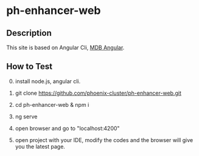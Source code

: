 # ph-enhancer-web


## Description
This site is based on Angular Cli, [MDB Angular](https://mdbootstrap.com/angular/).

## How to Test
0. install node.js, angular cli.

1. git clone https://github.com/phoenix-cluster/ph-enhancer-web.git

2. cd ph-enhancer-web & npm i

3. ng serve 

4. open browser and go to "localhost:4200"

5. open project with your IDE, modify the codes and the browser will give you the latest page.

